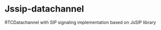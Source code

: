 Jssip-datachannel
=================

RTCDatachannel with SIP signaling implementation based on JsSIP library
